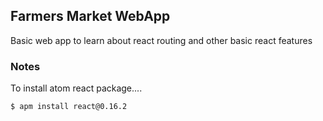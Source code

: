 ## Farmers Market WebApp

Basic web app to learn about react routing and other basic react features

### Notes

To install atom react package....

```console
$ apm install react@0.16.2
```
